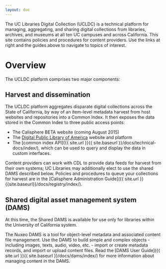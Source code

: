 ```yaml
---
layout: doc
---
```


The UC Libraries Digital Collection (UCLDC) is a technical platform for managing, aggregating, and sharing digital collections from libraries, archives, and museums at all ten UC campuses and across California. This site contains policies and procedures for content providers. Use the links at right and the guides above to navigate to topics of interest.

Overview
==============================================================================

The UCLDC platform comprises two major components:

Harvest and dissemination
-----------------------------------
The UCLDC platform aggregates disparate digital collections across the State of California, by way of an item-level metadata harvest from host websites and repositories into a Common Index. It then exposes the data stored in the Common Index to three public access points: 

- The Calisphere BETA website (coming August 2015)
- The [Digital Public Library of America](http://dp.la) website and platform
- The [common index API]({{ site.url }}{{ site.baseurl }}/docs/technical-docs/index/), which can be used to query and display the data in custom interfaces.

Content providers can work with CDL to provide data feeds for harvest from their own systems; UC Libraries may additionally elect to use the shared DAMS described below. Policies and procedures to queue your collections for harvest are in the [Calisphere Administration Guide]({{ site.url }}{{site.baseurl}}/docs/registry/index/).

Shared digital asset management system (DAMS)
-----------------------------------------------------
At this time, the Shared DAMS is available for use only for libraries within the University of California system.

The Nuxeo DAMS is a tool for object-level metadata and associated content file management. Use the DAMS to build simple and complex objects - including images, texts, audio, video, etc. - import or create metadata records, and import or upload content files. Read the [DAMS User Guide]({{ site.url }}{{ site.baseurl }}/docs/dams/index/) for more information about managing content in the DAMS.
